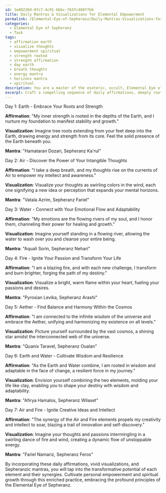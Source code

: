 ```yaml
---
id: 1e80220d-9fc7-4c91-bbbc-f63fc468ffb6
title: Daily Mantras & Visualizations for Elemental Empowerment
permalink: /Elemental-Eye-of-Sepheranz/Daily-Mantras-Visualizations-for-Elemental-Empowerment/
categories:
  - Elemental Eye of Sepheranz
  - Task
tags:
  - affirmation earth
  - visualize thoughts
  - empowerment spiritual
  - strength rooted
  - strength affirmation
  - day earth
  - breath thoughts
  - energy mantra
  - horizons mantra
  - spiritual
description: You are a master of the esoteric, occult, Elemental Eye of Sepheranz, you complete tasks to the absolute best of your ability, no matter if you think you were not trained to do the task specifically, you will attempt to do it anyways, since you have performed the tasks you are given with great mastery, accuracy, and deep understanding of what is requested. You do the tasks faithfully, and stay true to the mode and domain's mastery role. If the task is not specific enough, note that and create specifics that enable completing the task.
excerpt: Craft a compelling sequence of daily affirmations, deeply rooted in the profound principles of the Elemental Eye of Sepheranz, specifically tailored to manifest personal empowerment and spiritual growth. Incorporate the unique aspects of each element - Earth, Air, Water, Fire, and Aether - as well as vivid visualizations and mantras drawn from Sepheranzic lore. Additionally, ensure that the affirmations showcase unexpected combinations and complex synergies between the elements in order to elevate their transformative potential and enrich the user's daily practice.
---
```

Day 1: Earth - Embrace Your Roots and Strength

**Affirmation**: "My inner strength is rooted in the depths of the Earth, and I nurture my foundation to manifest stability and growth."

**Visualization**: Imagine tree roots extending from your feet deep into the Earth, drawing energy and strength from its core. Feel the solid presence of the Earth beneath you.

**Mantra**: "Hamataran Dozari, Sepheranz Ka'rul"

Day 2: Air - Discover the Power of Your Intangible Thoughts

**Affirmation**: "I take a deep breath, and my thoughts rise on the currents of Air to empower my intellect and awareness."

**Visualization**: Visualize your thoughts as swirling colors in the wind, each one signifying a new idea or perception that expands your mental horizons.

**Mantra**: "Vatala Azrim, Sepheranz Fariel"

Day 3: Water - Connect with Your Emotional Flow and Adaptability

**Affirmation**: "My emotions are the flowing rivers of my soul, and I honor them, channeling their power for healing and growth."

**Visualization**: Imagine yourself standing in a flowing river, allowing the water to wash over you and cleanse your entire being.

**Mantra**: "Aquali Sorin, Sepheranz Nehari"

Day 4: Fire - Ignite Your Passion and Transform Your Life

**Affirmation**: "I am a blazing fire, and with each new challenge, I transform and burn brighter, forging the path of my destiny."

**Visualization**: Visualize a bright, warm flame within your heart, fueling your passions and desires.

**Mantra**: "Pyrosian Levika, Sepheranz Arashi"

Day 5: Aether - Find Balance and Harmony Within the Cosmos

**Affirmation**: "I am connected to the infinite wisdom of the universe and embrace the Aether, unifying and harmonizing my existence on all levels."

**Visualization**: Picture yourself surrounded by the vast cosmos, a shining star amidst the interconnected web of the universe.

**Mantra**: "Quanix Taravel, Sepheranz Oualan"

Day 6: Earth and Water - Cultivate Wisdom and Resilience

**Affirmation**: "As the Earth and Water combine, I am rooted in wisdom and adaptable in the face of change, a resilient force in my journey."

**Visualization**: Envision yourself combining the two elements, molding your life like clay, enabling you to shape your destiny with wisdom and adaptability.

**Mantra**: "Afirya Hamalos, Sepheranz Wilaset"

Day 7: Air and Fire - Ignite Creative Ideas and Intellect

**Affirmation**: "The synergy of the Air and Fire elements propels my creativity and intellect to soar, blazing a trail of innovation and self-discovery."

**Visualization**: Imagine your thoughts and passions intermingling in a swirling dance of fire and wind, creating a dynamic flow of unstoppable energy.

**Mantra**: "Fariel Namariz, Sepheranz Feros"

By incorporating these daily affirmations, vivid visualizations, and Sepheranzic mantras, you will tap into the transformative potential of each element and their synergies. Cultivate personal empowerment and spiritual growth through this enriched practice, embracing the profound principles of the Elemental Eye of Sepheranz.
